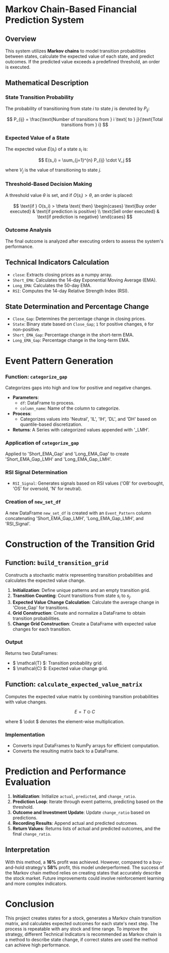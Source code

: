 # Markov Chain-Based Financial Prediction System

## Overview
This system utilizes **Markov chains** to model transition probabilities between states, calculate the expected value of each state, and predict outcomes. If the predicted value exceeds a predefined threshold, an order is executed.

## Mathematical Description

### State Transition Probability
The probability of transitioning from state $i$ to state $j$ is denoted by $P_{ij}$:

$$ P_{ij} = \frac{\text{Number of transitions from } i \text{ to } j}{\text{Total transitions from } i} $$

### Expected Value of a State
The expected value $E(s_i)$ of a state $s_i$ is:

$$ E(s_i) = \sum_{j=1}^{n} P_{ij} \cdot V_j $$

where $V_j$ is the value of transitioning to state $j$.

### Threshold-Based Decision Making
A threshold value $\theta$ is set, and if $O(s_i) > \theta$, an order is placed:

$$
\text{if } O(s_i) > \theta \text{ then}
\begin{cases}
\text{Buy order executed} & \text{if prediction is positive} \\
\text{Sell order executed} & \text{if prediction is negative}
\end{cases}
$$

### Outcome Analysis
The final outcome is analyzed after executing orders to assess the system's performance.

## Technical Indicators Calculation
- `close`: Extracts closing prices as a numpy array.
- `Short_EMA`: Calculates the 14-day Exponential Moving Average (EMA).
- `Long_EMA`: Calculates the 50-day EMA.
- `RSI`: Computes the 14-day Relative Strength Index (RSI).

## State Determination and Percentage Change
- `Close_Gap`: Determines the percentage change in closing prices.
- `State`: Binary state based on `Close_Gap`; `1` for positive changes, `0` for non-positive.
- `Short_EMA_Gap`: Percentage change in the short-term EMA.
- `Long_EMA_Gap`: Percentage change in the long-term EMA.

# Event Pattern Generation

### Function: `categorize_gap`
Categorizes gaps into high and low for positive and negative changes.

- **Parameters**:
  - `df`: DataFrame to process.
  - `column_name`: Name of the column to categorize.
- **Process**:
  - Categorizes values into 'Neutral', 'IL', 'IH', 'DL', and 'DH' based on quantile-based discretization.
- **Returns**: A Series with categorized values appended with '_LMH'.

### Application of `categorize_gap`
Applied to 'Short_EMA_Gap' and 'Long_EMA_Gap' to create 'Short_EMA_Gap_LMH' and 'Long_EMA_Gap_LMH'.

### RSI Signal Determination
- `RSI_Signal`: Generates signals based on RSI values ('OB' for overbought, 'OS' for oversold, 'N' for neutral).

### Creation of `new_set_df`
A new DataFrame `new_set_df` is created with an `Event_Pattern` column concatenating 'Short_EMA_Gap_LMH', 'Long_EMA_Gap_LMH', and 'RSI_Signal'.

# Construction of the Transition Grid

## Function: `build_transition_grid`
Constructs a stochastic matrix representing transition probabilities and calculates the expected value change.

1. **Initialization**: Define unique patterns and an empty transition grid.
2. **Transition Counting**: Count transitions from state $s_i$ to $s_j$.
3. **Expected Value Change Calculation**: Calculate the average change in 'Close_Gap' for transitions.
4. **Grid Construction**: Create and normalize a DataFrame to obtain transition probabilities.
5. **Change Grid Construction**: Create a DataFrame with expected value changes for each transition.

### Output
Returns two DataFrames:
- $ \mathcal{T} $: Transition probability grid.
- $ \mathcal{C} $: Expected value change grid.

## Function: `calculate_expected_value_matrix`
Computes the expected value matrix by combining transition probabilities with value changes.

$$ E = T \odot C $$

where $ \odot $ denotes the element-wise multiplication.

### Implementation
- Converts input DataFrames to NumPy arrays for efficient computation.
- Converts the resulting matrix back to a DataFrame.

# Prediction and Performance Evaluation

1. **Initialization**: Initialize `actual`, `predicted`, and `change_ratio`.
2. **Prediction Loop**: Iterate through event patterns, predicting based on the threshold.
3. **Outcome and Investment Update**: Update `change_ratio` based on predictions.
4. **Recording Results**: Append actual and predicted outcomes.
5. **Return Values**: Returns lists of actual and predicted outcomes, and the final `change_ratio`.

## Interpretation
With this method, a **16%** profit was achieved. However, compared to a buy-and-hold strategy's **58%** profit, this model underperformed. The success of the Markov chain method relies on creating states that accurately describe the stock market. Future improvements could involve reinforcement learning and more complex indicators.

# Conclusion
This project creates states for a stock, generates a Markov chain transition matrix, and calculates expected outcomes for each state's next step. The process is repeatable with any stock and time range. To improve the strategy, different Technical Indicators is recommended as Markov chain is a method to describe state change, if correct states are used the method can achieve high performance.
